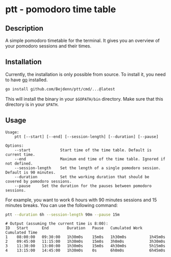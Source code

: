 # ptt - pomodoro time table

## Description

A simple pomodoro timetable for the terminal. It gives you an overview of your pomodoro sessions and their times.

## Installation

Currently, the installation is only possible from source. To install it, you need to have [go](https://golang.org/)
installed.

```bash
go install github.com/Bejdenn/ptt/cmd/...@latest
```

This will install the binary in your `$GOPATH/bin` directory. Make sure that this directory is in your `$PATH`.

## Usage

```
Usage:
    ptt [--start] [--end] [--session-length] [--duration] [--pause]

Options:
    --start             Start time of the time table. Default is current time.
    --end               Maximum end time of the time table. Ignored if not defined.
    --session-length    Set the length of a single pomodoro session. Default is 90 minutes.
    --duration          Set the working duration that should be covered by pomodoro sessions.
    --pause     Set the duration for the pauses between pomodoro sessions.
```

For example, you want to work 6 hours with 90 minutes sessions and 15 minutes breaks. You can use the following command:

```bash
ptt --duration 6h --session-length 90m --pause 15m
```

```
# Output (assuming the current time is 8:00):
ID   Start      End        Duration   Pause   Cumulated Work   Cumulated Time
1    08:00:00   09:30:00   1h30m0s    15m0s   1h30m0s          1h45m0s
2    09:45:00   11:15:00   1h30m0s    15m0s   3h0m0s           3h30m0s
3    11:30:00   13:00:00   1h30m0s    15m0s   4h30m0s          5h15m0s
4    13:15:00   14:45:00   1h30m0s    0s      6h0m0s           6h45m0s
```
